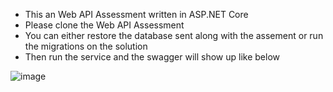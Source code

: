 - This an Web API Assessment written in ASP.NET Core 
- Please clone the Web API Assessment
- You can either restore the database sent along with the assement or run the migrations on the solution
- Then run the service and the swagger will show up like below

![image](https://github.com/user-attachments/assets/02ceff0d-ddab-42b7-bac4-b515d057040f)

